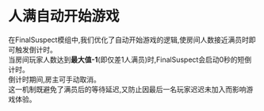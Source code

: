 # 人满自动开始游戏

在FinalSuspect模组中,我们优化了自动开始游戏的逻辑,使房间人数接近满员时即可触发倒计时。\
当房间玩家人数达到**最大值-1**(即仅差1人满员)时,FinalSuspect会启动0秒的短倒计时。\
倒计时期间,房主可手动取消。\
这一机制既避免了满员后的等待延迟,又防止因最后一名玩家迟迟未加入而影响游戏体验。